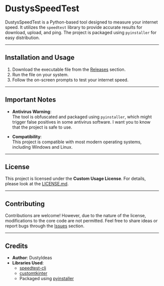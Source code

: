 # DustysSpeedTest

DustysSpeedTest is a Python-based tool designed to measure your internet speed. It utilizes the `speedtest` library to provide accurate results for download, upload, and ping. The project is packaged using `pyinstaller` for easy distribution.

---

## Installation and Usage

1. Download the executable file from the [Releases](#) section.
2. Run the file on your system.
3. Follow the on-screen prompts to test your internet speed.

---

## Important Notes

- **Antivirus Warning**:  
  The tool is obfuscated and packaged using `pyinstaller`, which might trigger false positives in some antivirus software. I want you to know that the project is safe to use.

- **Compatibility**:  
  This project is compatible with most modern operating systems, including Windows and Linux.

---

## License

This project is licensed under the **Custom Usage License**. For details, please look at the [LICENSE.md](LICENCE.md).

---

## Contributing

Contributions are welcome! However, due to the nature of the license, modifications to the core code are not permitted. Feel free to share ideas or report bugs through the [Issues](#) section.

---

## Credits

- **Author**: DustyIdeas  
- **Libraries Used**:  
  - [speedtest-cli](https://github.com/sivel/speedtest-cli)  
  - [customtkinter](https://github.com/TomSchimansky/CustomTkinter)  
  - Packaged using [pyinstaller](https://pyinstaller.org/)  

